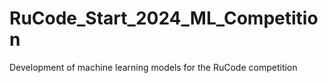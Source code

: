 # RuCode_Start_2024_ML_Competition
Development of machine learning models for the RuCode competition
